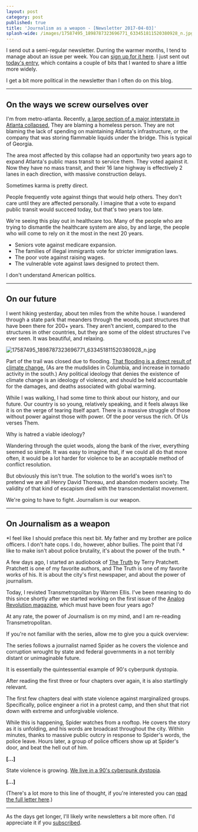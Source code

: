 ```yaml
---
layout: post
category: post
published: true
title: 'Journalism as a weapon - [Newsletter 2017-04-03]'
splash-wide: /images/17587495_1898787323696771_633451811520380928_n.jpg
---
```

I send out a semi-regular newsletter. Durring the warmer months, I tend to manage about an issue per week. You can [sign up for it here](http://tinyletter.com/ajroach42). I just sent out [today's entry](http://tinyletter.com/ajroach42/letters/andrew-writing-journalism-is-a-gun-i-wrote-a-bunch-of-stuff), which contains a couple of bits that I wanted to share a little more widely. 

I get a bit more political in the newsletter than I often do on this blog. 


***

## On the ways we screw ourselves over 

I'm from metro-atlanta. Recently, [a large section of a major interstate in Atlanta collapsed][14], They are blaming a homeless person. They are not blaming the lack of spending on maintaining Atlanta's infrastructure, or the company that was storing flammable liquids under the bridge. This is typical of Georgia.   
  
The area most affected by this collapse had an opportunity two years ago to expand Atlanta's public mass transit to service them. They voted against it. Now they have no mass transit, and their 16 lane highway is effectively 2 lanes in each direction, with massive construction delays.   
  
Sometimes karma is pretty direct.   
  
People frequently vote against things that would help others. They don't care until they are affected personally. I imagine that a vote to expand public transit would succeed today, but that's two years too late.   
  
We're seeing this play out in healthcare too. Many of the people who are trying to dismantle the healthcare system are also, by and large, the people who will come to rely on it the most in the next 20 years. 

* Seniors vote against medicare expansion.
* The families of illegal immigrants vote for stricter immigration laws.
* The poor vote against raising wages.
* The vulnerable vote against laws designed to protect them. 
  
I don't understand American politics.   
 
***

## On our future



I went hiking yesterday, about ten miles from the white house. I wandered through a state park that meanders through the woods, past structures that have been there for 200+ years. They aren't ancient, compared to the structures in other countries, but they are some of the oldest structures I've ever seen. It was beautiful, and relaxing.   
  
![17587495_1898787323696771_633451811520380928_n.jpg]({{site.baseurl}}/images/17587495_1898787323696771_633451811520380928_n.jpg)

Part of the trail was closed due to flooding. [That flooding is a direct result of climate change.][18] (As are the mudslides in Columbia, and increase in tornado activity in the south.) Any political ideology that denies the existence of climate change is an ideology of violence, and should be held accountable for the damages, and deaths associated with global warming.   
  
While I was walking, I had some time to think about our history, and our future. Our country is so young, relatively speaking, and it feels always like it is on the verge of tearing itself apart. There is a massive struggle of those without power against those with power. Of the poor versus the rich. Of Us verses Them.   
  
Why is hatred a viable ideology?   
  
Wandering through the quiet woods, along the bank of the river, everything seemed so simple. It was easy to imagine that, if we could all do that more often, it would be a lot harder for violence to be an acceptable method of conflict resolution.   
  
But obviously this isn't true. The solution to the world's woes isn't to pretend we are all Henry David Thoreau, and abandon modern society. The validity of that kind of escapism died with the transcendentalist movement.  
  
We're going to have to fight. Journalism is our weapon.   

***

## On Journalism as a weapon 


*I feel like I should preface this next bit. My father and my brother are police officers. I don't hate cops. I do, however, abhor bullies. The point that I'd like to make isn't about police brutality, it's about the power of the truth. *
  
A few days ago, I started an audiobook of [The Truth][19] by Terry Pratchett. Pratchett is one of my favorite authors, and The Truth is one of my favorite works of his. It is about the city's first newspaper, and about the power of journalism.  
  
Today, I revisted Transmetropolitan by Warren Ellis. I've been meaning to do this since shortly after we started working on the first issue of the [Analog Revolution magazine][20], which must have been four years ago?   
  
At any rate, the power of Journalism is on my mind, and I am re-reading Transmetropolitan.   

If you're not familiar with the series, allow me to give you a quick overview: 

The series follows a journalist named Spider as he covers the violence and corruption wrought by state and federal governments in a not terribly distant or unimaginable future.   
  
It is essentially the quintessential example of 90's cyberpunk dystopia.   
  
After reading the first three or four chapters over again, it is also startlingly relevant.   
  
The first few chapters deal with state violence against marginalized groups. Specifically, police engineer a riot in a protest camp, and then shut that riot down with extreme and unforgivable violence.  
  
While this is happening, Spider watches from a rooftop. He covers the story as it is unfolding, and his words are broadcast throughout the city. Within minutes, thanks to massive public outcry in response to Spider's words, the police leave. Hours later, a group of police officers show up at Spider's door, and beat the hell out of him.   

**[...]**

State violence is growing. [We live in a 90's cyberpunk dystopia][26].   

**[...]**

(There's a lot more to this line of thought, if you're interested you can [read the full letter here](http://tinyletter.com/ajroach42/letters/andrew-writing-journalism-is-a-gun-i-wrote-a-bunch-of-stuff).) 

***

As the days get longer, I'll likely write newsletters a bit more often. I'd appreciate it if you [subscribed](http://tinyletter.com/ajroach42). 


[14]: http://www.11alive.com/traffic/i-85-collapse/massive-fire-burning-under-i-85-in-atlanta/426986746
[15]: https://twitter.com/mashirafael
[16]: https://gimletmedia.com/episode/92-favor-atender-the-return/
[17]: http://gallery.tinyletterapp.com/23f506f3fe7013cf4a122267a6f7569c271a4aa2/images/a363e0f7-ff94-4861-9e58-79317a4994f9.jpg
[18]: http://www.ucsusa.org/global_warming/science_and_impacts/impacts/heavy-flooding-and-global-warming.html
[19]: https://www.goodreads.com/book/show/34498.The_Truth
[20]: http://analogrevolution.com
[21]: http://www.latimes.com/nation/la-na-standing-rock-journalist-arrest-20170205-story.html
[22]: http://www.talkhouse.com/why-the-systematic-targeting-of-citizen-journalists-by-police-must-stop/
[23]: http://www.mintpressnews.com/rights-group-fear-georgia-terrorism-bill-targets-right-to-protest/226003/
[24]: http://www.cnn.com/2017/01/25/us/nd-protest-driver-bill-trnd/
[25]: https://theintercept.com/2017/01/31/the-fbi-has-quietly-investigated-white-supremacist-infiltration-of-law-enforcement/
[26]: https://thenib.com/cyberpunk-dystopia
[27]: https://www.buzzfeed.com/maryanngeorgantopoulos/president-trump-lie-list?utm_term=.nh1D1XOMV#.ba7GWz5Xp
